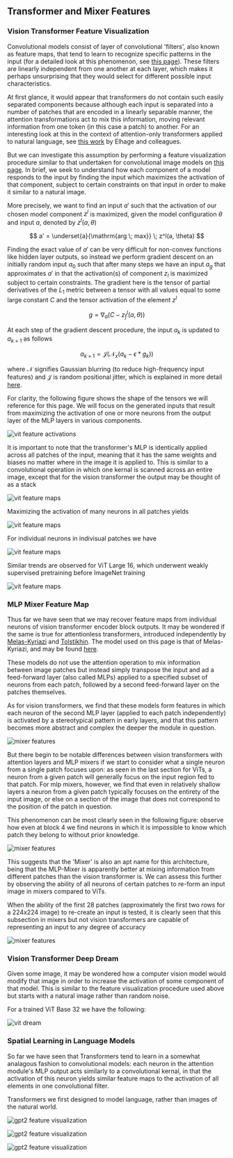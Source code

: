 ## Transformer and Mixer Features

### Vision Transformer Feature Visualization

Convolutional models consist of layer of convolutional 'filters', also known as feature maps, that tend to learn to recognize specific patterns in the input (for a detailed look at this phenomenon, see [this page](https://blbadger.github.io/feature-visualization.html)).  These filters are linearly independent from one another at each layer, which makes it perhaps unsurprising that they would select for different possible input characteristics.

At first glance, it would appear that transformers do not contain such easily separated components because although each input is separated into a number of patches that are encoded in a linearly separable manner, the attention transformations act to mix this information, moving relevant information from one token (in this case a patch) to another.  For an interesting look at this in the context of attention-only transformers applied to natural language, see [this work](https://transformer-circuits.pub/2021/framework/index.html) by Elhage and colleagues.  

But we can investigate this assumption by performing a feature visualization procedure similar to that undertaken for convolutional image models on [this page](https://blbadger.github.io/feature-visualization.html).  In brief, we seek to understand how each component of a model responds to the input by finding the input which maximizes the activation of that component, subject to certain constraints on that input in order to make it similar to a natural image.

More precisely, we want to find an input $a'$ such that the activation of our chosen model component $z^l$ is maximized, given the model configuration $\theta$ and input $a$, denoted by $z^l(a, \theta)$ 

$$
a' = \underset{a}{\mathrm{arg \; max}} \; z^l(a, \theta)
$$

Finding the exact value of $a'$ can be very difficult for non-convex functions like hidden layer outputs, so instead we perform gradient descent on an initially random input $a_0$ such that after many steps we have an input $a_g$ that approximates $a'$ in that the activation(s) of component $z_l$ is maximized subject to certain constraints. The gradient here is the tensor of partial derivatives of the $L_1$ metric between a tensor with all values equal to some large constant $C$ and the tensor activation of the element $z^l$

$$
g = \nabla_a (C - z^l_f(a, \theta))
$$

At each step of the gradient descent procedure, the input $a_k$ is updated to $a_{k+1}$ as follows

$$
a_{k+1} = \mathscr J \left( \mathcal N_x(a_k - \epsilon * g_k) \right)
$$

where $\mathcal N$ signifies Gaussian blurring  (to reduce high-frequency input features) and $\mathscr J$ is random positional jitter, which is explained in more detail [here](https://blbadger.github.io/input-generation.html#jitter-using-cropped-octaves).  

For clarity, the following figure shows the shape of the tensors we will reference for this page.  We will focus on the generated inputs that result from maximizing the activation of one or more neurons from the output layer of the MLP layers in various components.  

![vit feature activations]({{https://blbadger.github.io}}/deep-learning/transformer_activation_explained.png)

It is important to note that the transformer's MLP is identically applied across all patches of the input, meaning that it has the same weights and biases no matter where in the image it is applied to.  This is similar to a convolutional operation in which one kernal is scanned across an entire image, except that for the vision transformer the output may be thought of as a stack

![vit feature maps]({{https://blbadger.github.io}}/deep-learning/vit_b_32_feature_map.png)

Maximizing the activation of many neurons  in all patches yields

![vit feature maps]({{https://blbadger.github.io}}/deep-learning/vit_b_32_features_combined.png)

For individual neurons in indivisual patches we have

![vit feature maps]({{https://blbadger.github.io}}/deep-learning/vit_b_32_single_feature.png)

Similar trends are observed for ViT Large 16, which underwent weakly supervised pretraining before ImageNet training

![vit feature maps]({{https://blbadger.github.io}}/deep-learning/vitl16_4_1_16_feature_maps.png)

### MLP Mixer Feature Map

Thus far we have seen that we may recover feature maps from individual neurons of vision transformer encoder block outputs. It may be wondered if the same is true for attentionless transformers, introduced independently by [Melas-Kyriazi](https://arxiv.org/abs/2105.02723) and [Tolstikhin](https://arxiv.org/abs/2105.01601).  The model used on this page is that of Melas-Kyriazi, and may be found [here](https://github.com/lukemelas/do-you-even-need-attention).  

These models do not use the attention operation to mix information between image patches but instead simply transpose the input and ad a feed-forward layer (also called MLPs) applied to a specified subset of neurons from each patch, followed by a second feed-forward layer on the patches themselves. 

As for vision transformers, we find that these models form features in which each neuron of the second MLP layer (applied to each patch independently) is activated by a stereotypical pattern in early layers, and that this pattern becomes more abstract and complex the deeper the module in question.

![mixer features]({{https://blbadger.github.io}}/deep-learning/mixer_feature_map.png)

But there begin to be notable differences between vision transformers with attention layers and MLP mixers if we start to consider what a single neuron from a single patch focuses upon: as seen in the last section for ViTs, a neuron from a given patch will generally focus on the input region fed to that patch.  For mlp mixers, however, we find that even in relatively shallow layers a neuron from a given patch typically focuses on the entirety of the input image, or else on a section of the image that does not correspond to the position of the patch in question.

This phenomenon can be most clearly seen in the following figure: observe how even at block 4 we find neurons in which it is impossible to know which patch they belong to without prior knowledge.

![mixer features]({{https://blbadger.github.io}}/deep-learning/mixer_individual_features.png)

This suggests that the 'Mixer' is also an apt name for this architecture, being that the MLP-Mixer is apparently better at mixing information from different patches than the vision transformer is.  We can assess this further by observing the ability of all neurons of certain patches to re-form an input image in mixers compared to ViTs.  

When the ability of the first 28 patches (approximately the first two rows for a 224x224 image) to re-create an input is tested, it is clearly seen that this subsection in mixers but not vision transformers are capable of representing an input to any degree of accuracy

![mixer features]({{https://blbadger.github.io}}/deep-learning/mixer_vs_vit.png)

### Vision Transformer Deep Dream

Given some image, it may be wondered how a computer vision model would modify that image in order to increase the activation of some component of that model.  This is similar to the feature visualization procedure used above but starts with a natural image rather than random noise.

For a trained ViT Base 32 we have the following:

![vit dream]({{https://blbadger.github.io}}/deep-learning/vit_b_32_dream.png)

### Spatial Learning in Language Models

So far we have seen that Transformers tend to learn in a somewhat analagous fashion to convolutional models: each neuron in the attention module's MLP output acts similarly to a convolutional kernal, in that the activation of this neuron yields similar feature maps to the activation of all elements in one convolutional filter.

Transformers we first designed to model language, rather than images of the natural world.

![gpt2 feature visualization]({{https://blbadger.github.io}}/deep-learning/gpt2_features_viz.png)

![gpt2 feature visualization]({{https://blbadger.github.io}}/deep-learning/gpt2_features_viz_2.png)

![gpt2 feature visualization]({{https://blbadger.github.io}}/deep-learning/gpt2_features_viz_3.png)
